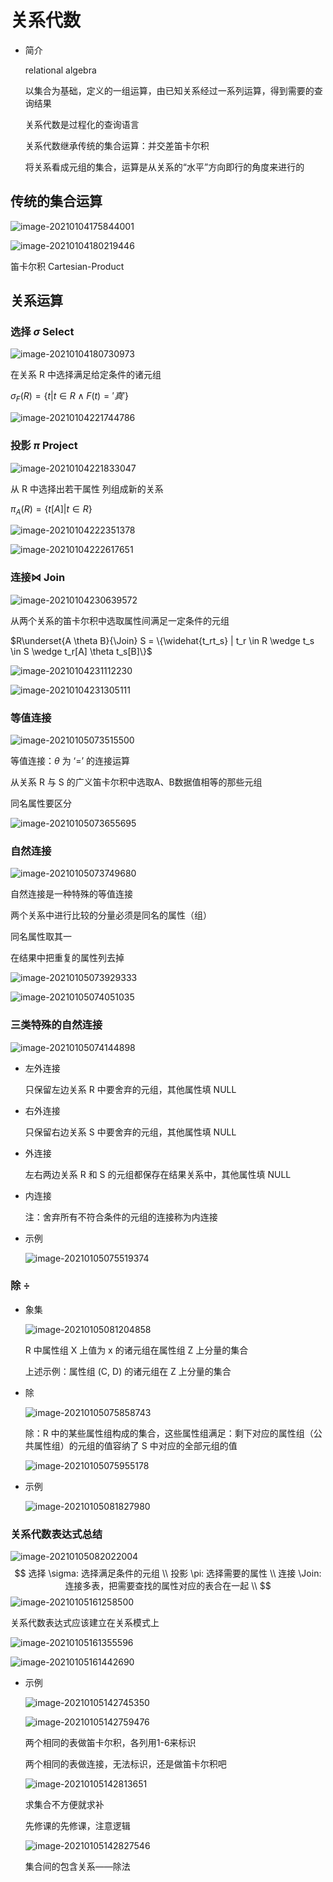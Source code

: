 # 关系代数

- 简介

  relational algebra

  以集合为基础，定义的一组运算，由已知关系经过一系列运算，得到需要的查询结果

  关系代数是过程化的查询语言

  关系代数继承传统的集合运算：并交差笛卡尔积
  
  将关系看成元组的集合，运算是从关系的“水平”方向即行的角度来进行的

## 传统的集合运算

![image-20210104175844001](https://gitee.com/twilight_h_1184651848/pic-go-img/raw/master/database/relationalLanguage/20210104180009.png)

![image-20210104180219446](https://gitee.com/twilight_h_1184651848/pic-go-img/raw/master/database/relationalLanguage/20210104180220.png)

笛卡尔积 Cartesian-Product

## 关系运算

### 选择 $\sigma$ Select

![image-20210104180730973](https://gitee.com/twilight_h_1184651848/pic-go-img/raw/master/database/relationalLanguage/20210104180732.png)

在关系 R 中选择满足给定条件的诸元组

$\sigma_F(R) = \{t | t \in R \wedge F(t)='真'\}$

![image-20210104221744786](https://gitee.com/twilight_h_1184651848/pic-go-img/raw/master/database/relationalLanguage/20210104221746.png)

### 投影 $\pi$ Project

![image-20210104221833047](https://gitee.com/twilight_h_1184651848/pic-go-img/raw/master/database/relationalLanguage/20210104221928.png)

从 R 中选择出若干属性 列组成新的关系

$\pi_A(R) = \{t[A] | t \in R\}$

![image-20210104222351378](https://gitee.com/twilight_h_1184651848/pic-go-img/raw/master/database/relationalLanguage/20210104222352.png)

![image-20210104222617651](https://gitee.com/twilight_h_1184651848/pic-go-img/raw/master/database/relationalLanguage/20210104222619.png)

### 连接$\Join$ Join

![image-20210104230639572](https://gitee.com/twilight_h_1184651848/pic-go-img/raw/master/database/relationalLanguage/20210104230640.png)

从两个关系的笛卡尔积中选取属性间满足一定条件的元组

$R\underset{A \theta B}{\Join} S = \{\widehat{t_rt_s} | t_r \in R \wedge t_s \in S \wedge t_r[A] \theta t_s[B]\}$

![image-20210104231112230](https://gitee.com/twilight_h_1184651848/pic-go-img/raw/master/database/relationalLanguage/20210104231113.png)

![image-20210104231305111](https://gitee.com/twilight_h_1184651848/pic-go-img/raw/master/database/relationalLanguage/20210104231306.png)

### 等值连接

![image-20210105073515500](https://gitee.com/twilight_h_1184651848/pic-go-img/raw/master/database/relationalLanguage/20210105073518.png)

等值连接：$\theta$ 为 ‘=’ 的连接运算

从关系 R 与 S 的广义笛卡尔积中选取A、B数据值相等的那些元组

同名属性要区分

![image-20210105073655695](https://gitee.com/twilight_h_1184651848/pic-go-img/raw/master/database/relationalLanguage/20210105073657.png)

### 自然连接

![image-20210105073749680](https://gitee.com/twilight_h_1184651848/pic-go-img/raw/master/database/relationalLanguage/20210105073750.png)

自然连接是一种特殊的等值连接

两个关系中进行比较的分量必须是同名的属性（组）

同名属性取其一

在结果中把重复的属性列去掉

![image-20210105073929333](https://gitee.com/twilight_h_1184651848/pic-go-img/raw/master/database/relationalLanguage/20210105073930.png)

![image-20210105074051035](https://gitee.com/twilight_h_1184651848/pic-go-img/raw/master/database/relationalLanguage/20210105074053.png)

### 三类特殊的自然连接

![image-20210105074144898](https://gitee.com/twilight_h_1184651848/pic-go-img/raw/master/database/relationalLanguage/20210105074146.png)

- 左外连接

  只保留左边关系 R 中要舍弃的元组，其他属性填 NULL

- 右外连接

  只保留右边关系 S 中要舍弃的元组，其他属性填 NULL

- 外连接

  左右两边关系 R 和 S 的元组都保存在结果关系中，其他属性填 NULL

- 内连接

  注：舍弃所有不符合条件的元组的连接称为内连接

- 示例

  ![image-20210105075519374](https://gitee.com/twilight_h_1184651848/pic-go-img/raw/master/database/databaseSystemImplementationTechnology/20210108124234.png)

### 除 $\div$

- 象集

  ![image-20210105081204858](https://gitee.com/twilight_h_1184651848/pic-go-img/raw/master/database/relationalLanguage/20210105081206.png)

  R 中属性组 X 上值为 x 的诸元组在属性组 Z 上分量的集合

  上述示例：属性组 (C, D) 的诸元组在 Z 上分量的集合

- 除

  ![image-20210105075858743](https://gitee.com/twilight_h_1184651848/pic-go-img/raw/master/database/relationalLanguage/20210105075900.png)

  除：R 中的某些属性组构成的集合，这些属性组满足：剩下对应的属性组（公共属性组）的元组的值容纳了 S 中对应的全部元组的值

  ![image-20210105075955178](https://gitee.com/twilight_h_1184651848/pic-go-img/raw/master/database/relationalLanguage/20210105075956.png)

- 示例

  ![image-20210105081827980](https://gitee.com/twilight_h_1184651848/pic-go-img/raw/master/database/relationalLanguage/20210105081829.png)

### 关系代数表达式总结

![image-20210105082022004](https://gitee.com/twilight_h_1184651848/pic-go-img/raw/master/database/relationalLanguage/20210105082023.png)
$$
选择 \sigma: 选择满足条件的元组 \\
投影 \pi: 选择需要的属性 \\
连接 \Join: 连接多表，把需要查找的属性对应的表合在一起 \\
$$
![image-20210105161258500](https://gitee.com/twilight_h_1184651848/pic-go-img/raw/master/database/relationalLanguage/20210105161300.png)

关系代数表达式应该建立在关系模式上

![image-20210105161355596](https://gitee.com/twilight_h_1184651848/pic-go-img/raw/master/database/relationalLanguage/20210105161357.png)

![image-20210105161442690](https://gitee.com/twilight_h_1184651848/pic-go-img/raw/master/database/relationalLanguage/20210105161444.png)

- 示例

  ![image-20210105142745350](https://gitee.com/twilight_h_1184651848/pic-go-img/raw/master/database/relationalLanguage/20210105142746.png)

  ![image-20210105142759476](https://gitee.com/twilight_h_1184651848/pic-go-img/raw/master/database/relationalLanguage/20210105142800.png)

  两个相同的表做笛卡尔积，各列用1-6来标识

  两个相同的表做连接，无法标识，还是做笛卡尔积吧

  ![image-20210105142813651](https://gitee.com/twilight_h_1184651848/pic-go-img/raw/master/database/relationalLanguage/20210105142817.png)

  求集合不方便就求补

  先修课的先修课，注意逻辑

  ![image-20210105142827546](https://gitee.com/twilight_h_1184651848/pic-go-img/raw/master/database/relationalLanguage/20210105142828.png)

  集合间的包含关系——除法
